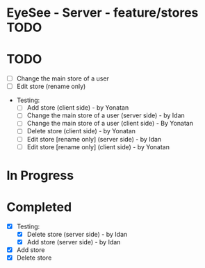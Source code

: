 # EyeSee - Server - feature/stores TODO

# TODO
- [ ] Change the main store of a user
- [ ] Edit store (rename only)
- Testing:
    - [ ] Add store (client side) - by Yonatan
    - [ ] Change the main store of a user (server side) - by Idan
    - [ ] Change the main store of a user (client side) - By Yonatan
    - [ ] Delete store (client side) - by Yonatan
    - [ ] Edit store [rename only] (server side) - by Idan
    - [ ] Edit store [rename only] (client side) - by Yonatan

# In Progress

# Completed
- [x] Testing:
    - [x] Delete store (server side) - by Idan
    - [x] Add store (server side) - by Idan
- [x] Add store
- [x] Delete store